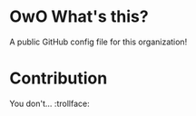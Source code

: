 # OwO What's this?
A public GitHub config file for this organization!

# Contribution
You don't... :trollface:

